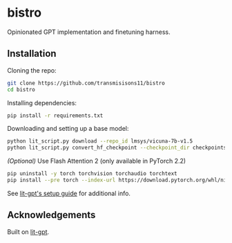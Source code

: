 # bistro

Opinionated GPT implementation and finetuning harness.

## Installation

Cloning the repo:

```sh
git clone https://github.com/transmisisons11/bistro
cd bistro
```

Installing dependencies:

```sh
pip install -r requirements.txt
```

Downloading and setting up a base model:

```sh
python lit_script.py download --repo_id lmsys/vicuna-7b-v1.5
python lit_script.py convert_hf_checkpoint --checkpoint_dir checkpoints/lmsys/vicuna-7b-v1.5 --dtype bfloat16
```

_(Optional)_ Use Flash Attention 2 (only available in PyTorch 2.2)

```bash
pip uninstall -y torch torchvision torchaudio torchtext
pip install --pre torch --index-url https://download.pytorch.org/whl/nightly/cu121
```

See [lit-gpt's setup guide](https://github.com/Lightning-AI/lit-gpt#setup) for additional info.

## Acknowledgements

Built on [lit-gpt](https://github.com/Lightning-AI/lit-gpt).
